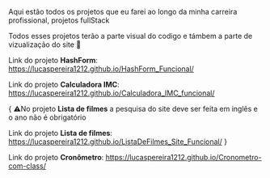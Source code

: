 Aqui estão todos os projetos que eu farei ao longo da minha carreira profissional, projetos fullStack

Todos esses projetos terão a parte visual do codigo e támbem a parte de vizualização do site 🙂

Link do projeto **HashForm**: https://lucaspereira1212.github.io/HashForm_Funcional/

Link do projeto **Calculadora IMC**: https://lucaspereira1212.github.io/Calculadora_IMC_funcional/

{
⚠️No projeto **Lista de filmes** a pesquisa do site deve ser feita em inglês e o ano não é obrigatório

Link do projeto **Lista de filmes**: https://lucaspereira1212.github.io/ListaDeFilmes_Site_Funcional/
}

Link do projeto **Cronômetro**: https://lucaspereira1212.github.io/Cronometro-com-class/
